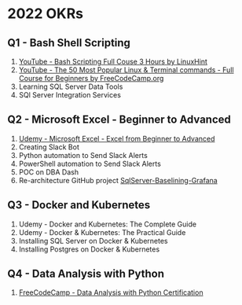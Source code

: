 # 2022 OKRs

## Q1 - Bash Shell Scripting

1. [YouTube - Bash Scripting Full Couse 3 Hours by LinuxHint](https://www.youtube.com/watch?v=e7BufAVwDiM&ab_channel=linuxhint)
2. [YouTube - The 50 Most Popular Linux & Terminal commands - Full Course for Beginners by FreeCodeCamp.org](https://www.youtube.com/watch?v=ZtqBQ68cfJc&ab_channel=freeCodeCamp.org)
3. Learning SQL Server Data Tools
4. SQl Server Integration Services


## Q2 - Microsoft Excel - Beginner to Advanced
1. [Udemy - Microsoft Excel - Excel from Beginner to Advanced](https://www.udemy.com/course/microsoft-excel-2013-from-beginner-to-advanced-and-beyond/)
2. Creating Slack Bot
3. Python automation to Send Slack Alerts
4. PowerShell automation to Send Slack Alerts
5. POC on DBA Dash
6. Re-architecture GitHub project [SqlServer-Baselining-Grafana](https://github.com/imajaydwivedi/SqlServer-Baselining-Grafana)


## Q3 -  Docker and Kubernetes

1. Udemy - Docker and Kubernetes: The Complete Guide
2. Udemy - Docker & Kubernetes: The Practical Guide
3. Installing SQL Server on Docker & Kubernetes
4. Installing Postgres on Docker & Kubernetes

## Q4 - Data Analysis with Python

1. [FreeCodeCamp - Data Analysis with Python Certification](https://www.freecodecamp.org/learn/data-analysis-with-python/)
